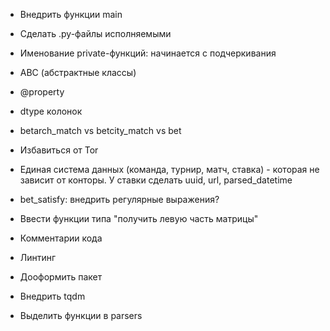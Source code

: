 * Внедрить функции main
* Сделать .py-файлы исполняемыми
* Именование private-функций: начинается с подчеркивания
* ABC (абстрактные классы)
* @property
* dtype колонок
* betarch_match vs betcity_match vs bet


* Избавиться от Tor
* Единая система данных (команда, турнир, матч, ставка) - которая не зависит от конторы. У ставки сделать uuid, url, parsed_datetime
* bet_satisfy: внедрить регулярные выражения?
* Ввести функции типа "получить левую часть матрицы"
* Комментарии кода
* Линтинг
* Дооформить пакет
* Внедрить tqdm
* Выделить функции в parsers
